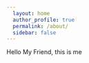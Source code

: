 ```yaml
---
  layout: home
  author_profile: true
  permalink: /about/
  sidebar: false
---
```


Hello My Friend, this is me
